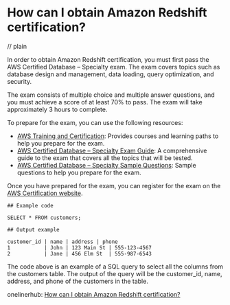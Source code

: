 # How can I obtain Amazon Redshift certification?
// plain

In order to obtain Amazon Redshift certification, you must first pass the AWS Certified Database – Specialty exam. The exam covers topics such as database design and management, data loading, query optimization, and security.

The exam consists of multiple choice and multiple answer questions, and you must achieve a score of at least 70% to pass. The exam will take approximately 3 hours to complete.

To prepare for the exam, you can use the following resources:

* [AWS Training and Certification](https://aws.amazon.com/training/): Provides courses and learning paths to help you prepare for the exam.
* [AWS Certified Database – Specialty Exam Guide](https://d1.awsstatic.com/training-and-certification/docs-db-specialty/AWS_Certified_Database_Specialty_Exam_Guide_v1.2.pdf): A comprehensive guide to the exam that covers all the topics that will be tested.
* [AWS Certified Database – Specialty Sample Questions](https://d1.awsstatic.com/training-and-certification/docs-db-specialty/AWS_Certified_Database_Specialty_Sample_Questions_v1.2.pdf): Sample questions to help you prepare for the exam.

Once you have prepared for the exam, you can register for the exam on the [AWS Certification website](https://aws.amazon.com/certification/).

```
## Example code

SELECT * FROM customers;

## Output example

customer_id | name | address | phone
1           | John | 123 Main St | 555-123-4567
2           | Jane | 456 Elm St  | 555-987-6543
```

The code above is an example of a SQL query to select all the columns from the customers table. The output of the query will be the customer_id, name, address, and phone of the customers in the table.

onelinerhub: [How can I obtain Amazon Redshift certification?](https://onelinerhub.com/amazon-redshift/how-can-i-obtain-amazon-redshift-certification)